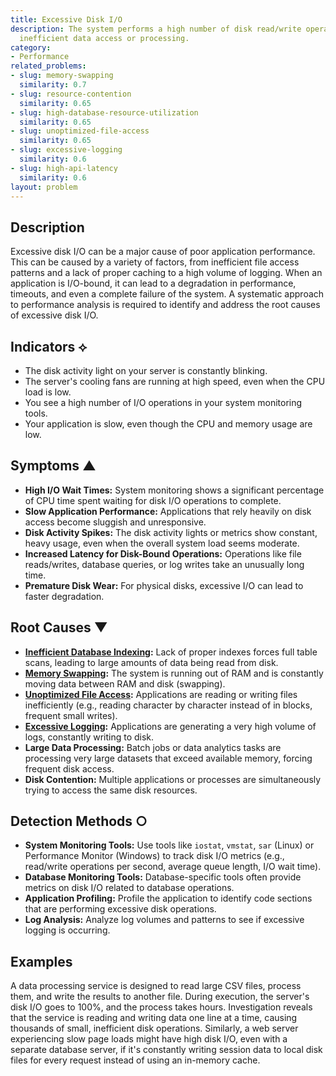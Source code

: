 ```yaml
---
title: Excessive Disk I/O
description: The system performs a high number of disk read/write operations, indicating
  inefficient data access or processing.
category:
- Performance
related_problems:
- slug: memory-swapping
  similarity: 0.7
- slug: resource-contention
  similarity: 0.65
- slug: high-database-resource-utilization
  similarity: 0.65
- slug: unoptimized-file-access
  similarity: 0.65
- slug: excessive-logging
  similarity: 0.6
- slug: high-api-latency
  similarity: 0.6
layout: problem
---
```


## Description
Excessive disk I/O can be a major cause of poor application performance. This can be caused by a variety of factors, from inefficient file access patterns and a lack of proper caching to a high volume of logging. When an application is I/O-bound, it can lead to a degradation in performance, timeouts, and even a complete failure of the system. A systematic approach to performance analysis is required to identify and address the root causes of excessive disk I/O.

## Indicators ⟡
- The disk activity light on your server is constantly blinking.
- The server's cooling fans are running at high speed, even when the CPU load is low.
- You see a high number of I/O operations in your system monitoring tools.
- Your application is slow, even though the CPU and memory usage are low.

## Symptoms ▲

- **High I/O Wait Times:** System monitoring shows a significant percentage of CPU time spent waiting for disk I/O operations to complete.
- **Slow Application Performance:** Applications that rely heavily on disk access become sluggish and unresponsive.
- **Disk Activity Spikes:** The disk activity lights or metrics show constant, heavy usage, even when the overall system load seems moderate.
- **Increased Latency for Disk-Bound Operations:** Operations like file reads/writes, database queries, or log writes take an unusually long time.
- **Premature Disk Wear:** For physical disks, excessive I/O can lead to faster degradation.

## Root Causes ▼

- **[Inefficient Database Indexing](inefficient-database-indexing.md):** Lack of proper indexes forces full table scans, leading to large amounts of data being read from disk.
- **[Memory Swapping](memory-swapping.md):** The system is running out of RAM and is constantly moving data between RAM and disk (swapping).
- **[Unoptimized File Access](unoptimized-file-access.md):** Applications are reading or writing files inefficiently (e.g., reading character by character instead of in blocks, frequent small writes).
- **[Excessive Logging](excessive-logging.md):** Applications are generating a very high volume of logs, constantly writing to disk.
- **Large Data Processing:** Batch jobs or data analytics tasks are processing very large datasets that exceed available memory, forcing frequent disk access.
- **Disk Contention:** Multiple applications or processes are simultaneously trying to access the same disk resources.

## Detection Methods ○

- **System Monitoring Tools:** Use tools like `iostat`, `vmstat`, `sar` (Linux) or Performance Monitor (Windows) to track disk I/O metrics (e.g., read/write operations per second, average queue length, I/O wait time).
- **Database Monitoring Tools:** Database-specific tools often provide metrics on disk I/O related to database operations.
- **Application Profiling:** Profile the application to identify code sections that are performing excessive disk operations.
- **Log Analysis:** Analyze log volumes and patterns to see if excessive logging is occurring.

## Examples
A data processing service is designed to read large CSV files, process them, and write the results to another file. During execution, the server's disk I/O goes to 100%, and the process takes hours. Investigation reveals that the service is reading and writing data one line at a time, causing thousands of small, inefficient disk operations. Similarly, a web server experiencing slow page loads might have high disk I/O, even with a separate database server, if it's constantly writing session data to local disk files for every request instead of using an in-memory cache.